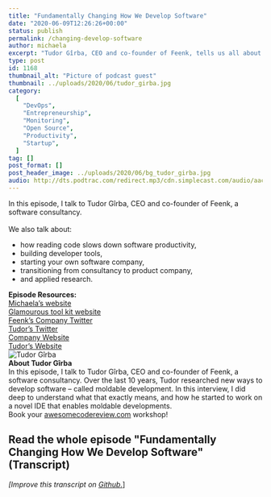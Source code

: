 ```yaml
---
title: "Fundamentally Changing How We Develop Software"
date: "2020-06-09T12:26:26+00:00"
status: publish
permalink: /changing-develop-software
author: michaela
excerpt: "Tudor Gîrba, CEO and co-founder of Feenk, tells us all about moldable development -- a new way to develop software."
type: post
id: 1168
thumbnail_alt: "Picture of podcast guest"
thumbnail: ../uploads/2020/06/tudor_girba.jpg
category:
  [
    "DevOps",
    "Entrepreneurship",
    "Monitoring",
    "Open Source",
    "Productivity",
    "Startup",
  ]
tag: []
post_format: []
post_header_image: ../uploads/2020/06/bg_tudor_girba.jpg
audio: http://dts.podtrac.com/redirect.mp3/cdn.simplecast.com/audio/aaca90/aaca909a-e34f-49ae-a86f-f59e4fa807f0/bd3cc2cd-8884-4474-8eee-c8e39529cb7d/tudor-girba-recording-ready_tc.mp3
---
```


<div class="episode-about">
In this episode, I talk to Tudor Gîrba, CEO and co-founder of Feenk, a software consultancy.
<br/> <br/>We also talk about:
<ul>
<li> how reading code slows down software productivity,</li>
<li> building developer tools,</li>
<li> starting your own software company,</li>
<li> transitioning from consultancy to product company,</li>
<li> and applied research.</li>
</ul>
</div>
<div class=" episode-links">
<b>Episode Resources:</b><br/>
<a href="https://www.michaelagreiler.com">Michaela’s website</a><br/>
<a href="http://gtoolkit.com/">Glamourous tool kit website</a><br/>
<a href="https://twitter.com/feenkcom">Feenk’s Company Twitter</a><br/>
<a href="https://twitter.com/girba/">Tudor’s Twitter</a><br/>
<a href="http://feenk.com/">Company Website</a><br/>
<a href="http://tudorgirba.com/">Tudor’s Website</a><br/>
</div>

<div class="row pt-2 align-items-center">
<div class="col-4 guest-picture">
<img src="../uploads/2020/06/tudor_girba.jpg" alt="Tudor Gîrba"/>
</div>
<div class="col-8 guest-about">
<b>About Tudor Gîrba</b><br/>
In this episode, I talk to Tudor Gîrba, CEO and co-founder of Feenk, a software consultancy. Over the last 10 years, Tudor researched new ways to develop software – called moldable development. In this interview, I did deep to understand what that exactly means, and how he started to work on a novel IDE that enables moldable developments.
</div>
</div>

<div class="sponsorship">
Book your <a href="https://www.michaelagreiler.com/workshops">awesomecodereview.com</a> workshop!
</div>

## Read the whole episode "Fundamentally Changing How We Develop Software" (Transcript)

_\[Improve this transcript on [Github](https://github.com/mgreiler/se-unlocked/tree/master/Transcripts)_[.](https://github.com/mgreiler/se-unlocked/tree/master/Transcripts)\]
